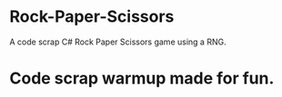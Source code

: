 # Rock-Paper-Scissors
A code scrap C# Rock Paper Scissors game using a RNG.

# Code scrap warmup made for fun.
